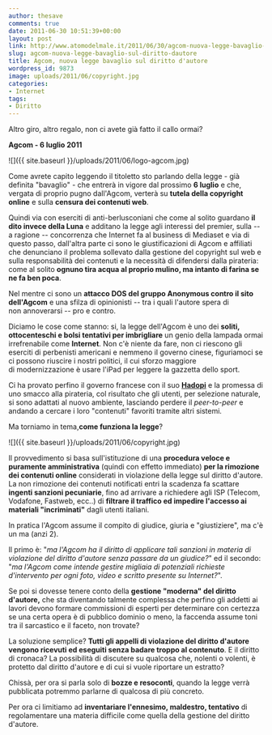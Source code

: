 ```yaml
---
author: thesave
comments: true
date: 2011-06-30 10:51:39+00:00
layout: post
link: http://www.atomodelmale.it/2011/06/30/agcom-nuova-legge-bavaglio-sul-diritto-dautore/
slug: agcom-nuova-legge-bavaglio-sul-diritto-dautore
title: Agcom, nuova legge bavaglio sul diritto d'autore
wordpress_id: 9873
image: uploads/2011/06/copyright.jpg
categories:
- Internet
tags:
- Diritto
---
```


Altro giro, altro regalo, non ci avete già fatto il callo ormai?

**Agcom - 6 luglio 2011**

![]({{ site.baseurl }}/uploads/2011/06/logo-agcom.jpg)

Come avrete capito leggendo il titoletto sto parlando della legge - già definita "bavaglio" - che entrerà in vigore dal prossimo **6 luglio** e che, vergata di proprio pugno dall'Agcom, verterà su **tutela della copyright online** e sulla **censura dei contenuti web**.

Quindi via con eserciti di anti-berlusconiani che come al solito guardano **il dito invece della Luna** e additano la legge agli interessi del premier, sulla -- a ragione -- concorrenza che Internet fa al business di Mediaset e via di questo passo, dall'altra parte ci sono le giustificazioni di Agcom e affiliati che denunciano il problema sollevato dalla gestione del copyright sul web e sulla responsabilità dei contenuti e la necessità di difendersi dalla pirateria: come al solito **ognuno tira acqua al proprio mulino, ma intanto di farina se ne fa ben poca**.

Nel mentre ci sono un **attacco DOS del gruppo Anonymous contro il sito dell'Agcom** e una sfilza di opinionisti -- tra i quali l'autore spera di non annoverarsi -- pro e contro.

Diciamo le cose come stanno: si, la legge dell'Agcom è uno dei **soliti, ottocenteschi e bolsi tentativi per imbrigliare** un genio della lampada ormai irrefrenabile come **Internet**. Non c'è niente da fare, non ci riescono gli eserciti di perbenisti americani e nemmeno il governo cinese, figuriamoci se ci possono riuscire i nostri politici, il cui sforzo maggiore di modernizzazione è usare l'iPad per leggere la gazzetta dello sport.

Ci ha provato perfino il governo francese con il suo **[Hadopi](/2009/04/03/francia-arriva-la-legge-del-taglione.html)** e la promessa di uno smacco alla pirateria, col risultato che gli utenti, per selezione naturale, si sono adattati al nuovo ambiente, lasciando perdere il _peer-to-peer_ e andando a cercare i loro "contenuti" favoriti tramite altri sistemi.

Ma torniamo in tema,**come funziona la legge**?

![]({{ site.baseurl }}/uploads/2011/06/copyright.jpg)

Il provvedimento si basa sull'istituzione di una **procedura veloce e puramente amministrativa** (quindi con effetto immediato) **per la rimozione dei contenuti online** considerati in violazione della legge sul diritto d'autore. La non rimozione dei contenuti notificati entri la scadenza fa scattare **ingenti sanzioni pecuniarie**, fino ad arrivare a richiedere agli ISP (Telecom, Vodafone, Fastweb, ecc..) di **filtrare il traffico ed impedire l'accesso ai materiali "incriminati"** dagli utenti italiani.

In pratica l'Agcom assume il compito di giudice, giuria e "giustiziere", ma c'è un ma (anzi 2).

Il primo è: "_ma l'Agcom ha il diritto di applicare tali sanzioni in materia di violazione del diritto d'autore senza passare da un giudice?_" ed il secondo: "_ma l'Agcom come intende gestire migliaia di potenziali richieste d'intervento per ogni foto, video e scritto presente su Internet?_".

Se poi si dovesse tenere conto della **gestione "moderna" del diritto d'autore,** che sta diventando talmente complessa che perfino gli addetti ai lavori devono formare commissioni di esperti per determinare con certezza se una certa opera è di pubblico dominio o meno, la faccenda assume toni tra il sarcastico e il faceto, non trovate?

La soluzione semplice? **Tutti gli appelli di violazione del diritto d'autore vengono ricevuti ed eseguiti senza badare troppo al contenuto**. E il diritto di cronaca? La possibilità di discutere su qualcosa che, nolenti o volenti, è protetto dal diritto d'autore e di cui si vuole riportare un estratto?

Chissà, per ora si parla solo di **bozze e resoconti**, quando la legge verrà pubblicata potremmo parlarne di qualcosa di più concreto.

Per ora ci limitiamo ad **inventariare l'ennesimo, maldestro, tentativo** di regolamentare una materia difficile come quella della gestione del diritto d'autore.
